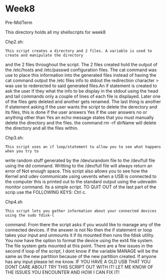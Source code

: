 # Week8
Pre-MidTerm

This directory holds all my shellscripts for week8 

Chp2.sh:

	This script creates a directory and 2 files. A variable is used to create and manipulate the directory
and the 2 files throughout the script. The 2 files created hold the output of the /etc/hosts and /etc/passwd 
configuration files. The cat command was use to place this information into the generated files instead of 
having the cat command output the /etc files info to stdout the redirection character > was use to rederected 
to said generated files.An if statement is created to ask the user if they what the info to be display in the stdout
using the head and tail commands only a couple of lines of each file is displayed.
Later one of the files gets deleted and another gets renamed. The last thing is another
if statement asking if the user wants the script to delete the derectory and its files, this is done if the user
answers Yes if the user answers no or anything other than Yes an echo
message states that you must manually delete the directory and the files. 
the command rm -rf dirName will delete the directory and all the files within.

Chp3.sh:

	This script uses an if loop/statement to allow you to see what happens when you try to 
write random stuff generated by the /dev/urandom file to the /dev/full file using the dd command.
Writting to the /dev/full file will always return an error of Not enough space.
This script also allows you to see how the Kernel and udev communicate using uevents when a USB is connected to the computer this is printed out to the standard output using the udevadm monitor command. Its a simple script.
TO QUIT OUT of the last part of the scrip use the FOLLOWING KEYS: Ctrl c.

Chp4.sh

	This script lets you gather information about your connected devices using the sudo fdisk-l
command. From there the script asks if you would like to manage any of the connected devices.
if the answer is not No then the if statement or loop takes your input and unmounts it if its mounted then runs the fdisk utility. You now have the option to format the device using  the ext4 file system. The file system gets mounted at this point.
There are a few issues in the second if loop of the script, I dont know if the variable MANAGE will be the same as the new partition because of the new partition created. If anyone has any input please let me know.
IF YOU HAVE A OLD USB THAT YOU DONT CARE ABOUT TRY THIS SCRIPT OUT WITH IT!
LET ME KNOW OF THE ISSUES YOU ENCOUNTER AND HOW I CAN FIX IT!
